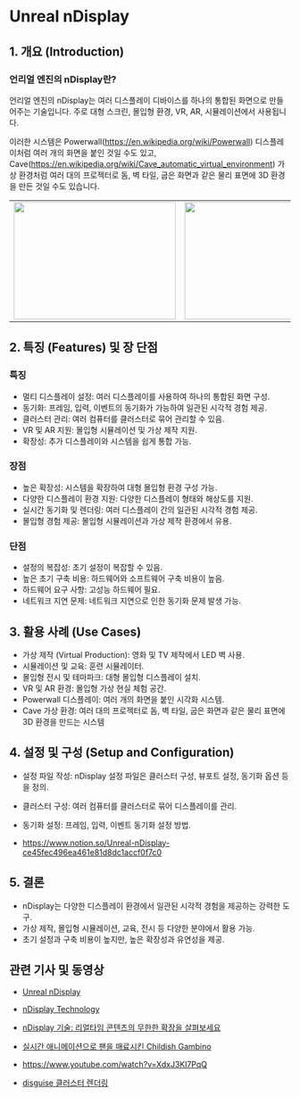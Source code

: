 # Unreal nDisplay

## 1. 개요 (Introduction)

### 언리얼 엔진의 nDisplay란?

언리얼 엔진의 nDisplay는 여러 디스플레이 디바이스를 하나의 통합된 화면으로 만들어주는 기술입니다. 주로 대형 스크린, 몰입형 환경, VR, AR, 시뮬레이션에서 사용됩니다.

이러한 시스템은 Powerwall(https://en.wikipedia.org/wiki/Powerwall) 디스플레이처럼 여러 개의 화면을 붙인 것일 수도 있고, Cave(https://en.wikipedia.org/wiki/Cave_automatic_virtual_environment) 가상 환경처럼 여러 대의 프로젝터로 돔, 벽 타일, 굽은 화면과 같은 물리 표면에 3D 환경을 만든 것일 수도 있습니다.

<table class="center">
<td>
    <img src="https://i.redd.it/k3l5agjumz6a1.jpg" width="290", height="210">
</td>
<td>
    <img src="https://d3kjluh73b9h9o.cloudfront.net/original/4X/c/4/2/c4254d144eec812de9ce28185c241b0572e5325f.jpeg" width="290", height="210">
</td>
<td>
    <img src="https://d3kjluh73b9h9o.cloudfront.net/original/4X/5/6/1/56155a73ee38c0f399a5d05a42b68905c65fed15.jpeg" width="290", height="210">
</td>
</table>

## 2. 특징 (Features) 및 장 단점

### 특징

- 멀티 디스플레이 설정: 여러 디스플레이를 사용하여 하나의 통합된 화면 구성.
- 동기화: 프레임, 입력, 이벤트의 동기화가 가능하여 일관된 시각적 경험 제공.
- 클러스터 관리: 여러 컴퓨터를 클러스터로 묶어 관리할 수 있음.
- VR 및 AR 지원: 몰입형 시뮬레이션 및 가상 제작 지원.
- 확장성: 추가 디스플레이와 시스템을 쉽게 통합 가능.

### 장점

- 높은 확장성: 시스템을 확장하여 대형 몰입형 환경 구성 가능.
- 다양한 디스플레이 환경 지원: 다양한 디스플레이 형태와 해상도를 지원.
- 실시간 동기화 및 렌더링: 여러 디스플레이 간의 일관된 시각적 경험 제공.
- 몰입형 경험 제공: 몰입형 시뮬레이션과 가상 제작 환경에서 유용.

### 단점

- 설정의 복잡성: 초기 설정이 복잡할 수 있음.
- 높은 초기 구축 비용: 하드웨어와 소프트웨어 구축 비용이 높음.
- 하드웨어 요구 사항: 고성능 하드웨어 필요.
- 네트워크 지연 문제: 네트워크 지연으로 인한 동기화 문제 발생 가능.

## 3. 활용 사례 (Use Cases)

- 가상 제작 (Virtual Production): 영화 및 TV 제작에서 LED 벽 사용.
- 시뮬레이션 및 교육: 훈련 시뮬레이터.
- 몰입형 전시 및 테마파크: 대형 몰입형 디스플레이 설치.
- VR 및 AR 환경: 몰입형 가상 현실 체험 공간.
- Powerwall 디스플레이: 여러 개의 화면을 붙인 시각화 시스템.
- Cave 가상 환경: 여러 대의 프로젝터로 돔, 벽 타일, 굽은 화면과 같은 물리 표면에 3D 환경을 만드는 시스템

## 4. 설정 및 구성 (Setup and Configuration)

- 설정 파일 작성: nDisplay 설정 파일은 클러스터 구성, 뷰포트 설정, 동기화 옵션 등을 정의.
- 클러스터 구성: 여러 컴퓨터를 클러스터로 묶어 디스플레이를 관리.
- 동기화 설정: 프레임, 입력, 이벤트 동기화 설정 방법.

- https://www.notion.so/Unreal-nDisplay-ce45fec496ea461e81d8dc1accf0f7c0

## 5. 결론

- nDisplay는 다양한 디스플레이 환경에서 일관된 시각적 경험을 제공하는 강력한 도구.
- 가상 제작, 몰입형 시뮬레이션, 교육, 전시 등 다양한 분야에서 활용 가능.
- 초기 설정과 구축 비용이 높지만, 높은 확장성과 유연성을 제공.

## 관련 기사 및 동영상

- [Unreal nDisplay](https://dev.epicgames.com/documentation/ko-kr/unreal-engine/ndisplay-overview-for-unreal-engine?application_version=5.3)
- [nDisplay Technology](https://cdn2.unrealengine.com/Unreal+Engine%2Fndisplay-whitepaper-final-updates%2FnDisplay_Whitepaper_FINAL-f87f7ae569861e42d965e4bffd1ee412ab49b238.pdf)

- [nDisplay 기술: 리얼타임 콘텐츠의 무한한 확장을 살펴보세요](https://www.unrealengine.com/ko/tech-blog/explore-ndisplay-technology-limitless-scaling-of-real-time-content)
- [실시간 애니메이션으로 팬을 매료시킨 Childish Gambino](https://www.unrealengine.com/ko/spotlights/childish-gambino-mesmerizes-fans-with-real-time-animation)

- https://www.youtube.com/watch?v=XdxJ3Kl7PqQ

- [disguise 클러스터 렌더링](https://www.disguise.one/media/7383/disguise_xr_ndisplay_ebook_korean.pdf)
